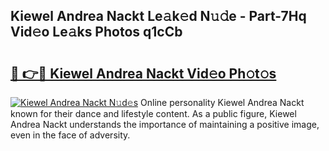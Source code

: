 ## Kiewel Andrea Nackt Le𝚊k𝚎d N𝚞𝚍e - Part-7Hq Vid𝚎o Le𝚊ks Photos q1cCb

# <h2><a href="http://fbaoe45.evod.top/?m=Kiewel+Andrea+Nackt">🔗 👉🔴 Kiewel Andrea Nackt Vid𝚎o Ph𝚘t𝚘s</a></h2>

[![Kiewel Andrea Nackt N𝚞d𝚎s](https://i.imgur.com/8V9OHl7.gif)](http://fbaoe45.evod.top/?m=Kiewel+Andrea+Nackt)
Online personality Kiewel Andrea Nackt known for their dance and lifestyle content. As a public figure, Kiewel Andrea Nackt understands the importance of maintaining a positive image, even in the face of adversity. 
